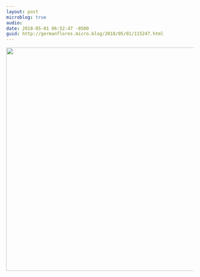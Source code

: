```yaml
---
layout: post
microblog: true
audio: 
date: 2018-05-01 06:52:47 -0500
guid: http://germanflores.micro.blog/2018/05/01/115247.html
---
```



<img src="http://germanflores.com/uploads/2018/b543aa2ed3.jpg" width="600" height="600" />
